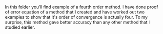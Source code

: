In this folder you'll find example of a fourth order method.
I have done proof of error equation of a method that I created and have 
worked out two examples to show that it's order of convergence is 
actually 
four. To my surprise, this method gave better accuracy than any other 
method that I studied earlier.

